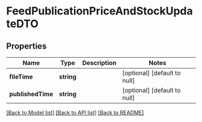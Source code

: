 # FeedPublicationPriceAndStockUpdateDTO

## Properties
Name | Type | Description | Notes
------------ | ------------- | ------------- | -------------
**fileTime** | **string** |  | [optional] [default to null]
**publishedTime** | **string** |  | [optional] [default to null]

[[Back to Model list]](../README.md#documentation-for-models) [[Back to API list]](../README.md#documentation-for-api-endpoints) [[Back to README]](../README.md)



